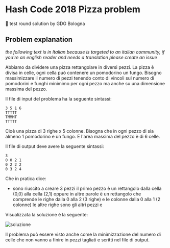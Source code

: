 # Hash Code 2018 Pizza problem
:pizza: test round solution by GDG Bologna

## Problem explanation

*the following text is in Italian because is targeted to an italian community, if you're an english reader and needs a translation please create an issue*

Abbiamo da dividere una pizza rettangolare in diversi pezzi.
La pizza  è divisa in celle, ogni cella può contenere un pomodorino un fungo.
Bisogno massimizzare il numero di pezzi tenendo conto di vincoli sul numero di pomodorini e funghi minimimo per ogni pezzo ma anche su una dimensione massima del pezzo.

Il file di input del problema ha la seguente sintassi:
```
3 5 1 6 
TTTTT 
TMMMT 
TTTTT
```
Cioè una pizza di 3 righe x 5 colonne.
Bisogna che in ogni pezzo di sia almeno 1 pomodorino e un fungo.
E l'area massima del pezzo è di 6 celle.

Il file di output deve avere la seguente sintassi:
```
3
0 0 2 1
0 2 2 2
0 3 2 4
```
Che in pratica dice:
- sono riuscito a creare 3 pezzi
il primo pezzo è un rettangolo dalla cella (0,0) alla cella (2,1) oppure in altre parole è un rettangolo che comprende le righe dalla 0 alla 2 (3 righe) e le colonne dalla 0 alla 1 (2 colonne)
le altre righe sono gli altri pezzi e 

Visualizzata la soluzione è la seguente:

![soluzione](https://bytefreaks.net/wp-content/uploads/2017/01/google-hash-code-2017-Practice-Problem-Example-Submission.png)

Il problema può essere visto anche come la minimizzazione del numero di celle che non vanno a finire in pezzi tagliati e scritti nel file di output.
